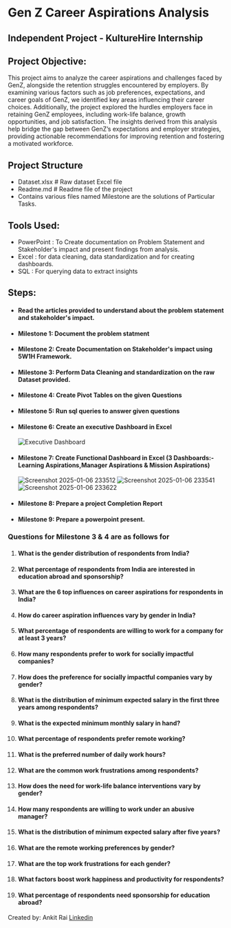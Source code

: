 # Gen Z Career Aspirations Analysis
## Independent Project - KultureHire Internship

## Project Objective:
This project aims to analyze the career aspirations and challenges faced by GenZ, alongside the retention struggles encountered by employers. By examining various factors such as job preferences, expectations, and career goals of GenZ, we identified key areas influencing their career choices. Additionally, the project explored the hurdles employers face in retaining GenZ employees, including work-life balance, growth opportunities, and job satisfaction. The insights derived from this analysis help bridge the gap between GenZ’s expectations and employer strategies, providing actionable recommendations for improving retention and fostering a motivated workforce.

## Project Structure 
* Dataset.xlsx                   # Raw dataset Excel file
* Readme.md                      # Readme file of the project
* Contains  various files named Milestone are the solutions of Particular Tasks.

## Tools Used:
* PowerPoint : To Create documentation on  Problem Statement and Stakeholder's impact and present findings from analysis.
* Excel : for data cleaning, data standardization and for creating dashboards.
* SQL : For querying data to extract insights

## Steps:
* #### Read the articles provided to understand about the problem statement and stakeholder's impact.
* #### Milestone 1: Document the problem statment
* #### Milestone 2: Create Documentation on Stakeholder's impact using 5W1H Framework.
* #### Milestone 3: Perform Data Cleaning and standardization on the raw Dataset provided.
* #### Milestone 4: Create Pivot Tables on the given Questions   
* #### Milestone 5: Run sql queries to answer given questions
* #### Milestone 6: Create an executive Dashboard in Excel
  ![Executive Dashboard](https://github.com/user-attachments/assets/ce65125c-70c7-413e-a65b-71e340832db2)

* #### Milestone 7: Create Functional Dashboard in Excel (3 Dashboards:-Learning Aspirations,Manager Aspirations & Mission Aspirations)
  ![Screenshot 2025-01-06 233512](https://github.com/user-attachments/assets/f270865b-cf22-4bdc-ab9b-eb9b9a7b16a8)
  ![Screenshot 2025-01-06 233541](https://github.com/user-attachments/assets/8eaee957-0b52-43b6-98dc-5f0935a018c4)
  ![Screenshot 2025-01-06 233622](https://github.com/user-attachments/assets/7c05e094-928d-4e19-97da-f06e6a28feaf)


  
* #### Milestone 8: Prepare a project Completion Report
* #### Milestone 9: Prepare a powerpoint present.








### Questions for Milestone 3 & 4 are as follows for 
   1. #### What is the gender distribution of respondents from India?
   2. #### What percentage of respondents from India are interested in education abroad and sponsorship?
   3. #### What are the 6 top influences on career aspirations for respondents in India?
   4. #### How do career aspiration influences vary by gender in India?
   5. #### What percentage of respondents are willing to work for a company for at least 3 years?
   6. #### How many respondents prefer to work for socially impactful companies?
   7. #### How does the preference for socially impactful companies vary by gender?
   8. #### What is the distribution of minimum expected salary in the first three years among respondents?
   9. #### What is the expected minimum monthly salary in hand?
   10. #### What percentage of respondents prefer remote working?
   11. #### What is the preferred number of daily work hours?
   12. #### What are the common work frustrations among respondents?
   13. #### How does the need for work-life balance interventions vary by gender?
   14. #### How many respondents are willing to work under an abusive manager?
   15. #### What is the distribution of minimum expected salary after five years?
   16. #### What are the remote working preferences by gender?
   17. #### What are the top work frustrations for each gender?
   18. #### What factors boost work happiness and productivity for respondents?
   19. #### What percentage of respondents need sponsorship for education abroad?



Created by: Ankit Rai
[Linkedin](www.linkedin.com/in/AnkitRai259)
